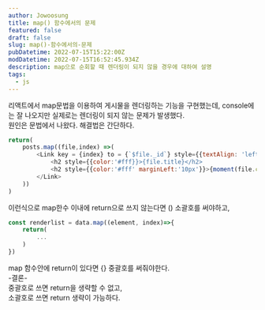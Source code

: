 ```yaml
---
author: Jowoosung
title: map() 함수에서의 문제
featured: false
draft: false
slug: map()-함수에서의-문제
pubDatetime: 2022-07-15T15:22:00Z
modDatetime: 2022-07-15T16:52:45.934Z
description: map으로 순회할 때 렌더링이 되지 않을 경우에 대하여 설명
tags: 
  - js
---  
```


리액트에서 map문법을 이용하여 게시물을 렌더링하는 기능을 구현했는데, console에는 잘 나오지만 실제로는 렌더링이 되지 않는 문제가 발생했다.  
원인은 문법에서 나왔다. 해결법은 간단하다.  
```javascript
return(
    posts.map((file,index) =>(
        <Link key = {index} to = {`$file._id`} style={{textAlign: 'left', marginLeft:'80px'}}>
            <h2 style={{color:'#fff}}>{file.title}</h2>
            <h2 style={{color:'#fff' marginLeft:'10px'}}>{moment(file.createAt).format("MMM Do YY")}</h2>
        </Link>
    ))
)
```

이런식으로 map한수 이내에 return으로 쓰지 않는다면 () 소괄호를 써야하고,
```javascript
const renderlist = data.map((element, index)=>{
    return(
        ...
    )
})
```
map 함수안에 return이 있다면 {} 중괄호를 써줘야한다.  
-결론-  
중괄호로 쓰면 return을 생략할 수 없고,  
소괄호로 쓰면 return 생략이 가능하다.  